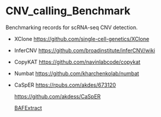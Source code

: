 # CNV_calling_Benchmark
Benchmarking records for scRNA-seq CNV detection.

- XClone
  https://github.com/single-cell-genetics/XClone
- InferCNV
  https://github.com/broadinstitute/inferCNV/wiki
- CopyKAT
  https://github.com/navinlabcode/copykat
- Numbat
  https://github.com/kharchenkolab/numbat
- CaSpER
  https://rpubs.com/akdes/673120

   https://github.com/akdess/CaSpER

   [BAFExtract](https://github.com/akdess/BAFExtract)


  
